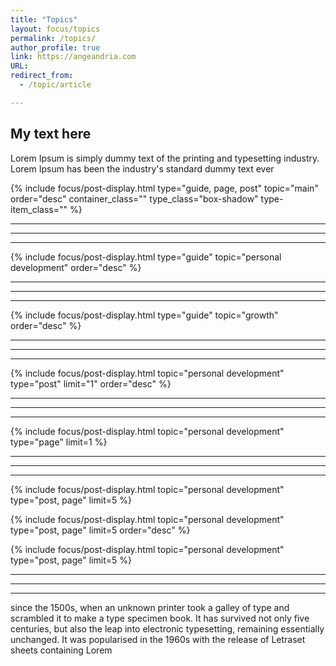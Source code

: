```yaml
---
title: "Topics"
layout: focus/topics
permalink: /topics/
author_profile: true
link: https://angeandria.com
URL:
redirect_from:
  - /topic/article

---
```


## My text here
Lorem Ipsum is simply dummy text of the printing and typesetting industry. Lorem Ipsum has been the industry's standard dummy text ever

{% include focus/post-display.html type="guide, page, post" topic="main" order="desc" container_class="" type_class="box-shadow" type-item_class="" %}

---
---
---

{% include focus/post-display.html type="guide" topic="personal development" order="desc" %}

---
---
---

{% include focus/post-display.html type="guide" topic="growth" order="desc" %}

---
---
---

{% include focus/post-display.html topic="personal development" type="post" limit="1" order="desc" %}

---
---
---

{% include focus/post-display.html topic="personal development" type="page" limit=1 %}

---
---
---

{% include focus/post-display.html topic="personal development" type="post, page" limit=5 %}

{% include focus/post-display.html topic="personal development" type="post, page" limit=5 order="desc" %}

{% include focus/post-display.html topic="personal development" type="post, page" limit=5 %}

---
---
---
      
since the 1500s, when an unknown printer took a galley of type and
scrambled it to make a type specimen book. It has survived not only five centuries, but also the leap into electronic typesetting, remaining essentially unchanged. It was popularised in the 1960s with the release of Letraset sheets containing Lorem 